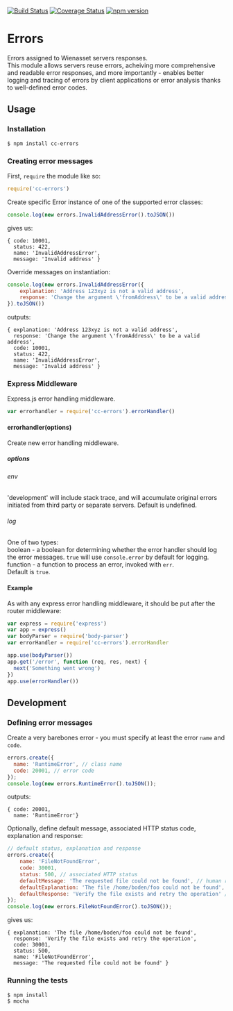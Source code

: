 [![Build Status](https://travis-ci.org/Wienasset/Errors.svg?branch=master)](https://travis-ci.org/Wienasset/Errors)
[![Coverage Status](https://coveralls.io/repos/github/Wienasset/Errors/badge.svg?branch=master)](https://coveralls.io/github/Wienasset/Errors?branch=master)
[![npm version](https://badge.fury.io/js/cc-errors.svg)](https://badge.fury.io/js/cc-errors)
# Errors
Errors assigned to Wienasset servers responses.<br>
This module allows servers reuse errors, acheiving more comprehensive and readable error responses,
and more importantly - enables better logging and tracing of errors by client applications or error analysis thanks to well-defined error codes.
## Usage
### Installation
```
$ npm install cc-errors
```
### Creating error messages
First, `require` the module like so:
```javascript
require('cc-errors')
```
Create specific Error instance of one of the supported error classes:
```javascript
console.log(new errors.InvalidAddressError().toJSON())
```
gives us:
```
{ code: 10001,
  status: 422,
  name: 'InvalidAddressError',
  message: 'Invalid address' }
```
Override messages on instantiation:
```javascript
console.log(new errors.InvalidAddressError({
	explanation: 'Address 123xyz is not a valid address',
	response: 'Change the argument \'fromAddress\' to be a valid address'
}).toJSON())
```
outputs:
```
{ explanation: 'Address 123xyz is not a valid address',
  response: 'Change the argument \'fromAddress\' to be a valid address',
  code: 10001,
  status: 422,
  name: 'InvalidAddressError',
  message: 'Invalid address' }
```
### Express Middleware
Express.js error handling middleware.

```javascript
var errorhandler = require('cc-errors').errorHandler()
```
#### errorhandler(options)
Create new error handling middleware.
##### options
###### env
'development' will include stack trace, and will accumulate original errors<br>
initiated from third party or separate servers. Default is undefined.
###### log
One of two types:<br>
boolean - a boolean for determining whether the error handler should log the error messages. `true` will use `console.error` by default for logging.<br>
function - a function to process an error, invoked with `err`.<br>
Default is `true`.

#### Example
As with any express error handling middleware, it should be put after the router middleware:
```javascript
var express = require('express')
var app = express()
var bodyParser = require('body-parser')
var errorHandler = require('cc-errors').errorHandler

app.use(bodyParser())
app.get('/error', function (req, res, next) {
  next('Something went wrong')
})
app.use(errorHandler())
```

## Development
### Defining error messages
Create a very barebones error - you must specify at least the error `name` and `code`.<br>
```javascript
errors.create({
  name: 'RuntimeError', // class name
  code: 20001, // error code
});
console.log(new errors.RuntimeError().toJSON());
```
outputs:
```
{ code: 20001,
  name: 'RuntimeError'}
```
Optionally, define default message, associated HTTP status code, explanation and response:
```javascript
// default status, explanation and response 
errors.create({
    name: 'FileNotFoundError',
    code: 30001,
    status: 500, // associated HTTP status
    defaultMessage: 'The requested file could not be found', // human readable, short and precise string
    defaultExplanation: 'The file /home/boden/foo could not be found',  // detailed information
    defaultResponse: 'Verify the file exists and retry the operation' // suggested action to user
});
console.log(new errors.FileNotFoundError().toJSON());
```
gives us:
```
{ explanation: 'The file /home/boden/foo could not be found',
  response: 'Verify the file exists and retry the operation',
  code: 30001,
  status: 500,
  name: 'FileNotFoundError',
  message: 'The requested file could not be found' }
```
### Running the tests
```
$ npm install
$ mocha
```




